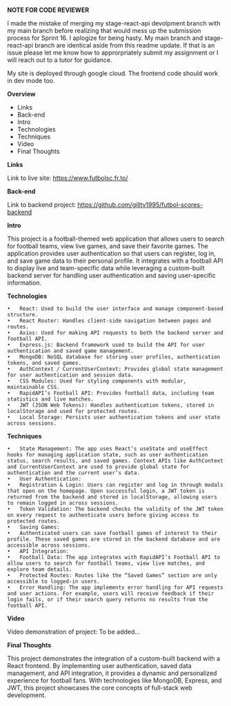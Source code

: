 **NOTE FOR CODE REVIEWER**

I made the mistake of merging my stage-react-api devolpment branch with my main branch before realizing that would mess up the submission process for Sprint 16. I aplogize for being hasty. My main branch and stage-react-api branch are identical aside from this readme update. If that is an issue please let me know how to approrpriately submit my assignment or I will reach out to a tutor for guidance.

My site is deployed through google cloud. The frontend code should work in dev mode too.

**Overview**

- Links
- Back-end
- Intro
- Technologies
- Techniques
- Video
- Final Thoughts

**Links**

Link to live site: https://www.futbolsc.fr.to/

**Back-end**

Link to backend project: https://github.com/gillty1995/futbol-scores-backend

**Intro**

This project is a football-themed web application that allows users to search for football teams, view live games, and save their favorite games. The application provides user authentication so that users can register, log in, and save game data to their personal profile. It integrates with a football API to display live and team-specific data while leveraging a custom-built backend server for handling user authentication and saving user-specific information.

**Technologies**

    •	React: Used to build the user interface and manage component-based structure.
    •	React Router: Handles client-side navigation between pages and routes.
    •	Axios: Used for making API requests to both the backend server and football API.
    •	Express.js: Backend framework used to build the API for user authentication and saved game management.
    •	MongoDB: NoSQL database for storing user profiles, authentication tokens, and saved games.
    •	AuthContext / CurrentUserContext: Provides global state management for user authentication and session data.
    •	CSS Modules: Used for styling components with modular, maintainable CSS.
    •	RapidAPI’s Football API: Provides football data, including team statistics and live matches.
    •	JWT (JSON Web Tokens): Handles authentication tokens, stored in localStorage and used for protected routes.
    •	Local Storage: Persists user authentication tokens and user state across sessions.

**Techniques**

    •	State Management: The app uses React’s useState and useEffect hooks for managing application state, such as user authentication status, search results, and saved games. Context APIs like AuthContext and CurrentUserContext are used to provide global state for authentication and the current user’s data.
    •	User Authentication:
    •	Registration & Login: Users can register and log in through modals that open on the homepage. Upon successful login, a JWT token is returned from the backend and stored in localStorage, allowing users to remain logged in across sessions.
    •	Token Validation: The backend checks the validity of the JWT token on every request to authenticate users before giving access to protected routes.
    •	Saving Games:
    •	Authenticated users can save football games of interest to their profile. These saved games are stored in the backend database and are accessible across sessions.
    •	API Integration:
    •	Football Data: The app integrates with RapidAPI’s Football API to allow users to search for football teams, view live matches, and explore team details.
    •	Protected Routes: Routes like the “Saved Games” section are only accessible to logged-in users.
    •	Error Handling: The app implements error handling for API requests and user actions. For example, users will receive feedback if their login fails, or if their search query returns no results from the football API.

**Video**

Video demonstration of project: To be added...

**Final Thoughts**

This project demonstrates the integration of a custom-built backend with a React frontend. By implementing user authentication, saved data management, and API integration, it provides a dynamic and personalized experience for football fans. With technologies like MongoDB, Express, and JWT, this project showcases the core concepts of full-stack web development.
